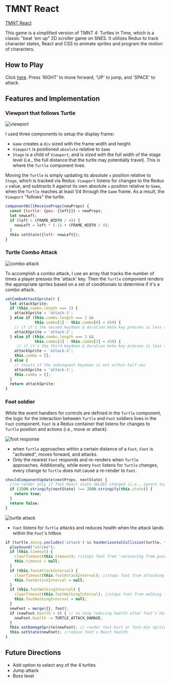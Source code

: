 # TMNT React

[TMNT React](https://suhanw.github.io/tmnt_react)

This game is a simplified version of TMNT 4: Turtles in Time, which is a classic "beat 'em up" 2D scroller game on SNES. It utilizes Redux to track character states, React and CSS to animate sprites and program the motion of characters.

## How to Play
Click [here](https://suhanw.github.io/tmnt_react). Press 'RIGHT' to move forward, 'UP' to jump, and 'SPACE' to attack.

## Features and Implementation

### Viewport that follows Turtle
![viewport](docs/readme/viewport.gif)

I used three components to setup the display frame:

- `Game` creates a `div` sized with the frame width and height.
- `Viewport` is positioned `absolute` relative to `Game`
- `Stage` is a child of `Viewport`, and is sized with the full width of the stage level (i.e., the full distance that the turtle may potentially travel). This is where the `Turtle` component lives.

Moving the `Turtle` is simply updating its absolute `x` position relative to `Stage`, which is tracked via Redux. `Viewport` listens for changes to the Redux `x` value, and subtracts it against its own absolute `x` position relative to `Game`, when the `Turtle` reaches at least 1/4 through the `Game` frame. As a result, the `Viewport` "follows" the turtle.

```JavaScript
componentWillReceiveProps(newProps) {
  const {turtle: {pos: {left}}} = newProps;
  let newLeft;
  if (left > (FRAME_WIDTH / 4)) {
    newLeft = left * (-1) + (FRAME_WIDTH / 4);
  }
  this.setState({left: newLeft});
}
```

### Turtle Combo Attack
![combo attack](docs/readme/combo-attack.gif)

To accomplish a combo attack, I use an array that tracks the number of times a player presses the 'attack' key. Then the `Turtle` component renders the appropriate sprites based on a set of conditionals to determine if it's a combo attack.

```JavaScript
setComboAttackSprite() {
  let attackSprite;
  if (this.combo.length === 1) {
    attackSprite = 'attack-1';
  } else if (this.combo.length === 2 &&  
             this.combo[1] - this.combo[0] < 450) {
    // if it's the second keydown & duration betw key presses is less than half sec, render the second attack sprite
    attackSprite = 'attack-2';
  } else if (this.combo.length === 3 &&
             this.combo[2] - this.combo[1] < 450) {
     // if it's the third keydown & duration betw key presses is less than half sec, render the third attack sprite
    attackSprite = 'attack-3';
    this.combo = [];
  } else {
    // resets if the subsequent keydown is not within half sec
    attackSprite = 'attack-1';
    this.combo = [];
  }
  return attackSprite;
}
```

### Foot soldier

While the event handlers for controls are defined in the `Turtle` component, the logic for the interaction between `Turtle` and `Foot` soldiers lives in the `Foot` component. `Foot` is a Redux container that listens for changes to `Turtle` position and actions (i.e., move or attack).

![foot response](docs/readme/foot-response.gif)
- when `Turtle` approaches within a certain distance of a `Foot`, `Foot` is "activated", moves forward, and attacks.
- Only the nearest `Foot` responds and re-renders when `Turtle` approaches. Additionally, while every `Foot` listens for `Turtle` changes, every change to `Turtle` does not cause a re-render to `Foot`.
```JavaScript
shouldComponentUpdate(nextProps, nextState) {
  //re-render only if foot React state VALUES changed (i.e., ignore turtle state changes)
  if (JSON.stringify(nextState) !== JSON.stringify(this.state)) {
    return true;
  }
  return false;
}
```

![turtle attack](docs/readme/turtle-attack.gif)
- `Foot` listens for `Turtle` attacks and reduces health when the attack lands within the `Foot`'s hitbox

```JavaScript
if (turtle.doing.includes('attack') && hasHorizontalCollision(turtle, foot)) {
  playSound("strike");
  if (this.timeout) {
    clearTimeout(this.timeout); //stops foot from 'recovering from punch'
    this.timeout = null;
  }
  if (this.footAttackInterval) {
    clearTimeout(this.footAttackInterval); //stops foot from attacking
    this.footAttackInterval = null;
  }
  if (this.footWalkingInterval) {
    clearTimeout(this.footWalkingInterval); //stops foot from walking forward
    this.footWalkingInterval = null;
  }
  newFoot = merge({}, foot);
  if (newFoot.health > 0) { // to stop reducing health after foot's health is negative
    newFoot.health -= TURTLE_ATTACK_DAMAGE;
  }
  this.setDamageSprite(newFoot); // render foot-hurt or foot-die sprite
  this.setState(newFoot); //reduce foot's React health
}
```


## Future Directions
- Add option to select any of the 4 turtles
- Jump attack
- Boss level
